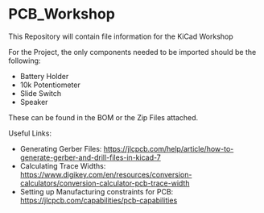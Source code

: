 # PCB_Workshop
This Repository will contain file information for the KiCad Workshop

For the Project, the only components needed to be imported should be the following:
* Battery Holder
* 10k Potentiometer
* Slide Switch
* Speaker

These can be found in the BOM or the Zip Files attached.

Useful Links:

* Generating Gerber Files: https://jlcpcb.com/help/article/how-to-generate-gerber-and-drill-files-in-kicad-7
* Calculating Trace Widths: https://www.digikey.com/en/resources/conversion-calculators/conversion-calculator-pcb-trace-width
* Setting up Manufacturing constraints for PCB: https://jlcpcb.com/capabilities/pcb-capabilities
  
